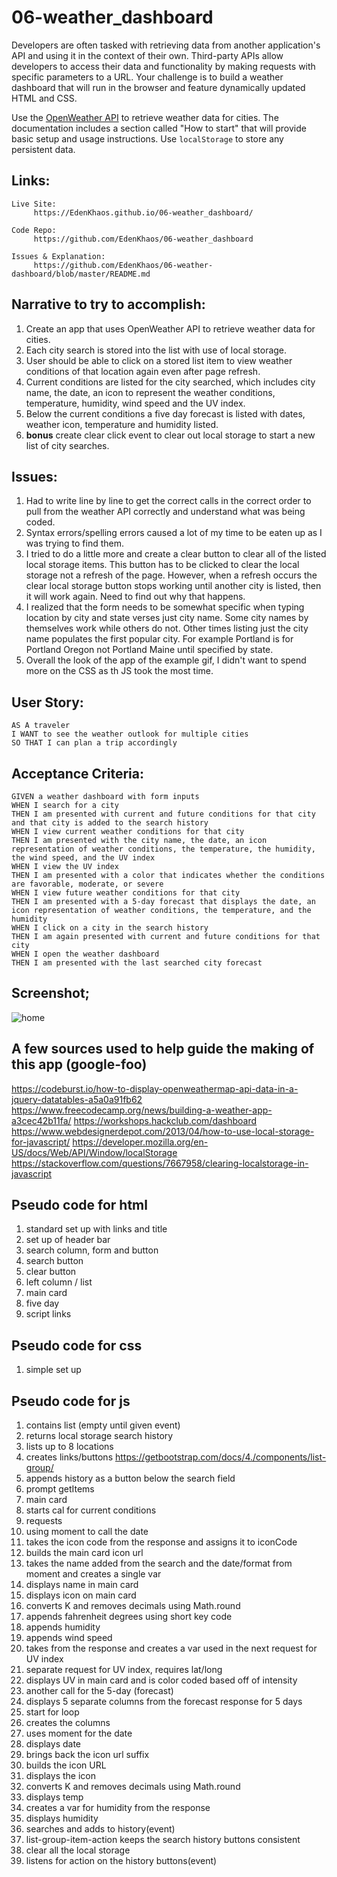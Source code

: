 # 06-weather_dashboard
Developers are often tasked with retrieving data from another application's API and using it in the context of their own. Third-party APIs allow developers to access their data and functionality by making requests with specific parameters to a URL. Your challenge is to build a weather dashboard that will run in the browser and feature dynamically updated HTML and CSS.

Use the [OpenWeather API](https://openweathermap.org/api) to retrieve weather data for cities. The documentation includes a section called "How to start" that will provide basic setup and usage instructions. Use `localStorage` to store any persistent data.

## Links:
```
Live Site: 
     https://EdenKhaos.github.io/06-weather_dashboard/
   
Code Repo: 
     https://github.com/EdenKhaos/06-weather_dashboard
  
Issues & Explanation:
     https://github.com/EdenKhaos/06-weather-dashboard/blob/master/README.md

```

## Narrative to try to accomplish:
1.  Create an app that uses OpenWeather API to retrieve weather data for cities. 
2.  Each city search is stored into the list with use of local storage.
3.  User should be able to click on a stored list item to view weather conditions of that location again even after page refresh.
4.  Current conditions are listed for the city searched, which includes city name, the date, an icon to represent the weather conditions, temperature, humidity, wind speed and the UV index.
5.  Below the current conditions a five day forecast is listed with dates, weather icon, temperature and humidity listed. 
6. **bonus** create clear click event to clear out local storage to start a new list of city searches.

## Issues:
1. Had to write line by line to get the correct calls in the correct order to pull from the weather API correctly and understand what was being coded.
2. Syntax errors/spelling errors caused a lot of my time to be eaten up as I was trying to find them.
3. I tried to do a little more and create a clear button to clear all of the listed local storage items. This button has to be clicked to clear the local storage not a refresh of the page. However, when a refresh occurs the clear local storage button stops working until another city is listed, then it will work again. Need to find out why that happens. 
4. I realized that the form needs to be somewhat specific when typing location by city and state verses just city name. Some city names by themselves work while others do not. Other times listing just the city name populates the first popular city. For example Portland is for Portland Oregon not Portland Maine until specified by state.
5. Overall the look of the app of the example gif, I didn't want to spend more on the CSS as th JS took the most time.

## User Story:

```
AS A traveler
I WANT to see the weather outlook for multiple cities
SO THAT I can plan a trip accordingly
```

## Acceptance Criteria:

```
GIVEN a weather dashboard with form inputs
WHEN I search for a city
THEN I am presented with current and future conditions for that city and that city is added to the search history
WHEN I view current weather conditions for that city
THEN I am presented with the city name, the date, an icon representation of weather conditions, the temperature, the humidity, the wind speed, and the UV index
WHEN I view the UV index
THEN I am presented with a color that indicates whether the conditions are favorable, moderate, or severe
WHEN I view future weather conditions for that city
THEN I am presented with a 5-day forecast that displays the date, an icon representation of weather conditions, the temperature, and the humidity
WHEN I click on a city in the search history
THEN I am again presented with current and future conditions for that city
WHEN I open the weather dashboard
THEN I am presented with the last searched city forecast
```
## Screenshot;
![home](master/assets/weather_dashboard.JPG)

## A few sources used to help guide the making of this app (google-foo)
https://codeburst.io/how-to-display-openweathermap-api-data-in-a-jquery-datatables-a5a0a91fb62
https://www.freecodecamp.org/news/building-a-weather-app-a3cec42b11fa/
https://workshops.hackclub.com/dashboard
https://www.webdesignerdepot.com/2013/04/how-to-use-local-storage-for-javascript/
https://developer.mozilla.org/en-US/docs/Web/API/Window/localStorage
https://stackoverflow.com/questions/7667958/clearing-localstorage-in-javascript

## Pseudo code for html
1. standard set up with links and title
2. set up of header bar
3. search column, form and button
4. search button
5. clear button
6. left column / list
7. main card
8. five day
9. script links

## Pseudo code for css
1.  simple set up

## Pseudo code for js
1. contains list (empty until given event)
2. returns local storage search history
3. lists up to 8 locations
4. creates links/buttons https://getbootstrap.com/docs/4./components/list-group/
5. appends history as a button below the search field
6. prompt getItems
7. main card
8. starts cal for current conditions
9. requests
10. using moment to call the date
11. takes the icon code from the response and assigns it to iconCode
12. builds the main card icon url
13. takes the name added from the search and the date/format from moment and creates a single var
14. displays name in main card
15. displays icon on main card
16. converts K and removes decimals using Math.round
17. appends fahrenheit degrees using short key code
18. appends humidity
19. appends wind speed
20. takes from the response and creates a var used in the next request for UV index
21. separate request for UV index, requires lat/long
22. displays UV in main card and is color coded based off of intensity
23. another call for the 5-day (forecast)
24. displays 5 separate columns from the forecast response for 5 days
25. start for loop
26. creates the columns
27. uses moment for the date
28. displays date
29. brings back the icon url suffix
30. builds the icon URL
31. displays the icon
32. converts K and removes decimals using Math.round
33. displays temp
34. creates a var for humidity from the response
35. displays humidity
36. searches and adds to history(event)
37. list-group-item-action keeps the search history buttons consistent
38. clear all the local storage
39. listens for action on the history buttons(event)
